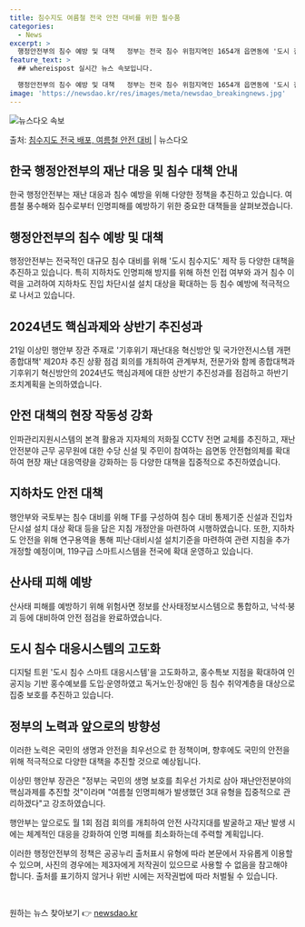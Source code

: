 ```yaml
---
title: 침수지도 여름철 전국 안전 대비를 위한 필수품
categories:
  - News
excerpt: >
  행정안전부의 침수 예방 및 대책   정부는 전국 침수 위험지역인 1654개 읍면동에 '도시 침수지도'를 제작…
feature_text: >
  ## whereispost 실시간 뉴스 속보입니다.

  행정안전부의 침수 예방 및 대책   정부는 전국 침수 위험지역인 1654개 읍면동에 '도시 침수지도'를 제작…
image: 'https://newsdao.kr/res/images/meta/newsdao_breakingnews.jpg'
---
```


![뉴스다오 속보](https://newsdao.kr/res/images/meta/newsdao_breakingnews.jpg)

<p>출처: <a href="https://newsdao.kr/4365" rel="dofollow">침수지도 전국 배포, 여름철 안전 대비</a> | 뉴스다오</p>

<h2 data-ke-size="size26">한국 행정안전부의 재난 대응 및 침수 대책 안내</h2>

한국 행정안전부는 재난 대응과 침수 예방을 위해 다양한 정책을 추진하고 있습니다. 여름철 풍수해와 침수로부터 인명피해를 예방하기 위한 중요한 대책들을 살펴보겠습니다.

<h2 data-ke-size="size24">행정안전부의 침수 예방 및 대책</h2>

행정안전부는 전국적인 대규모 침수 대비를 위해 '도시 침수지도' 제작 등 다양한 대책을 추진하고 있습니다. 특히 지하차도 인명피해 방지를 위해 하천 인접 여부와 과거 침수 이력을 고려하여 지하차도 진입 차단시설 설치 대상을 확대하는 등 침수 예방에 적극적으로 나서고 있습니다.

<h2 data-ke-size="size24">2024년도 핵심과제와 상반기 추진성과</h2>

21일 이상민 행안부 장관 주재로 '기후위기 재난대응 혁신방안 및 국가안전시스템 개편 종합대책' 제20차 추진 상황 점검 회의를 개최하여 관계부처, 전문가와 함께 종합대책과 기후위기 혁신방안의 2024년도 핵심과제에 대한 상반기 추진성과를 점검하고 하반기 조치계획을 논의하였습니다.

<h2 data-ke-size="size24">안전 대책의 현장 작동성 강화</h2>

인파관리지원시스템의 본격 활용과 지자체의 저화질 CCTV 전면 교체를 추진하고, 재난안전분야 근무 공무원에 대한 수당 신설 및 주민이 참여하는 읍면동 안전협의체를 확대하여 현장 재난 대응역량을 강화하는 등 다양한 대책을 집중적으로 추진하였습니다.

<h2 data-ke-size="size24">지하차도 안전 대책</h2>

행안부와 국토부는 침수 대비를 위해 TF를 구성하여 침수 대비 통제기준 신설과 진입차단시설 설치 대상 확대 등을 담은 지침 개정안을 마련하여 시행하였습니다. 또한, 지하차도 안전을 위해 연구용역을 통해 피난·대비시설 설치기준을 마련하여 관련 지침을 추가 개정할 예정이며, 119구급 스마트시스템을 전국에 확대 운영하고 있습니다.

<h2 data-ke-size="size24">산사태 피해 예방</h2>

산사태 피해를 예방하기 위해 위험사면 정보를 산사태정보시스템으로 통합하고, 낙석·붕괴 등에 대비하여 안전 점검을 완료하였습니다.

<h2 data-ke-size="size24">도시 침수 대응시스템의 고도화</h2>

디지털 트윈 '도시 침수 스마트 대응시스템'을 고도화하고, 홍수특보 지점을 확대하여 인공지능 기반 홍수예보를 도입·운영하였고 독거노인·장애인 등 침수 취약계층을 대상으로 집중 보호를 추진하고 있습니다.

<h2 data-ke-size="size24">정부의 노력과 앞으로의 방향성</h2>

이러한 노력은 국민의 생명과 안전을 최우선으로 한 정책이며, 향후에도 국민의 안전을 위해 적극적으로 다양한 대책을 추진할 것으로 예상됩니다.

이상민 행안부 장관은 "정부는 국민의 생명 보호를 최우선 가치로 삼아 재난안전분야의 핵심과제를 추진할 것"이라며 "여름철 인명피해가 발생했던 3대 유형을 집중적으로 관리하겠다"고 강조하였습니다.

행안부는 앞으로도 월 1회 점검 회의를 개최하여 안전 사각지대를 발굴하고 재난 발생 시에는 체계적인 대응을 강화하여 인명 피해를 최소화하는데 주력할 계획입니다.

이러한 행정안전부의 정책은 공공누리 출처표시 유형에 따라 본문에서 자유롭게 이용할 수 있으며, 사진의 경우에는 제3자에게 저작권이 있으므로 사용할 수 없음을 참고해야 합니다. 출처를 표기하지 않거나 위반 시에는 저작권법에 따라 처벌될 수 있습니다.

<p data-ke-size="size16">&nbsp;</p> 

원하는 뉴스 찾아보기 👉 <a href="https://newsdao.kr" rel="dofollow">newsdao.kr</a>


